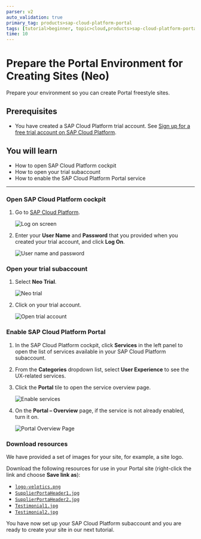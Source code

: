 ```yaml
---
parser: v2
auto_validation: true
primary_tag: products>sap-cloud-platform-portal
tags: [tutorial>beginner, topic>cloud,products>sap-cloud-platform-portal ]
time: 10
---
```


# Prepare the Portal Environment for Creating Sites (Neo)
<!-- description --> Prepare your environment so you can create Portal freestyle sites.

## Prerequisites  
 - You have created a SAP Cloud Platform trial account. See [Sign up for a free trial account on SAP Cloud Platform](hcp-create-trial-account).

## You will learn  
  - How to open SAP Cloud Platform cockpit
  - How to open your trial subaccount
  - How to enable the SAP Cloud Platform Portal service

---

### Open SAP Cloud Platform cockpit


1. Go to [SAP Cloud Platform](https://account.hanatrial.ondemand.com/).

    ![Log on screen](1-log-on-HCP.png)

2. Enter your **User Name** and **Password** that you provided when you created your trial account, and click **Log On**.

    ![User name and password](2-user-name-and-password.png)


### Open your trial subaccount


1. Select **Neo Trial**.

    ![Neo trial](3-neo-trial.png)

2. Click on your trial account.

    ![Open trial account](4-open-trial-account.png)


### Enable SAP Cloud Platform Portal


1. In the SAP Cloud Platform cockpit, click **Services** in the left panel to open the list of services available in your SAP Cloud Platform subaccount.

2. From the **Categories** dropdown list, select **User Experience** to see the UX-related services.

3. Click the **Portal** tile to open the service overview page.

    ![Enable services](2-enable-services.png)

4. On the **Portal – Overview** page, if the service is not already enabled, turn it on.

    ![Portal Overview Page](1-portal-overview-page.png)



  ### Download resources


We have provided a set of images for your site, for example, a site logo.

Download the following resources for use in your Portal site (right-click the link and choose **Save link as**):

  - [`logo-velotics.png`](https://raw.githubusercontent.com/SAPDocuments/Tutorials/master/tutorials/cp-portal-getting-started/resources/logo-velotics.png)
  - [`SupplierPortaHeader1.jpg`](https://raw.githubusercontent.com/SAPDocuments/Tutorials/master/tutorials/cp-portal-getting-started/resources/SupplierPortaHeader1.jpg)
  - [`SupplierPortaHeader2.jpg`](https://raw.githubusercontent.com/SAPDocuments/Tutorials/master/tutorials/cp-portal-getting-started/resources/SupplierPortaHeader2.jpg)
  - [`Testimonial1.jpg`](https://raw.githubusercontent.com/SAPDocuments/Tutorials/master/tutorials/cp-portal-getting-started/resources/Testimonial1.jpg)
  - [`Testimonial2.jpg`](https://raw.githubusercontent.com/SAPDocuments/Tutorials/master/tutorials/cp-portal-getting-started/resources/Testimonial2.jpg)


You have now set up your SAP Cloud Platform subaccount and you are ready to create your site in our next tutorial.

